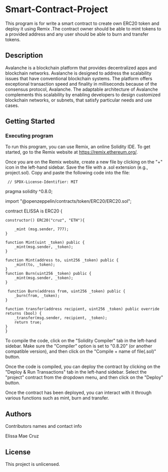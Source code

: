 # Smart-Contract-Project

This program is for write a smart contract to create own ERC20 token and deploy it using Remix .The contract owner should be able to mint tokens to a provided address and any user should be able to burn and transfer tokens.

## Description

Avalanche is a blockchain platform that provides decentralized apps and blockchain networks. Avalanche is designed to address the scalability issues that have conventional blockchain systems. The platform offers exceptional transaction speed and finality in milliseconds because of the consensus protocol, Avalanche. The adaptable architecture of Avalanche complements this scalability by enabling developers to design customized blockchain networks, or subnets, that satisfy particular needs and use cases. 

## Getting Started

### Executing program

To run this program, you can use Remix, an online Solidity IDE. To get started, go to the Remix website at https://remix.ethereum.org/.

Once you are on the Remix website, create a new file by clicking on the "+" icon in the left-hand sidebar. Save the file with a .sol extension (e.g., project.sol). Copy and paste the following code into the file:


     // SPDX-License-Identifier: MIT
pragma solidity ^0.8.0;

import "@openzeppelin/contracts/token/ERC20/ERC20.sol";


contract ELISSA is ERC20 {
        

    constructor() ERC20("cruz", "ETH"){

        _mint (msg.sender, 777);
    }

    function Mint(uint _token) public {
        _mint(msg.sender, _token);
    }
    
    function Mint(address to, uint256 _token) public {
        _mint(to, _token);
    }
    function Burn(uint256 _token) public {
        _mint(msg.sender, _token);
    }

     function Burn(address from, uint256 _token) public {
        _burn(from, _token);
    }

    function transfer(address recipient, uint256 _token) public override returns (bool) {
        _transfer(msg.sender, recipient, _token);
        return true;
    }
    }


To compile the code, click on the "Solidity Compiler" tab in the left-hand sidebar. Make sure the "Compiler" option is set to "0.8.20" (or another compatible version), and then click on the "Compile + name of file(.sol)" button.

Once the code is compiled, you can deploy the contract by clicking on the "Deploy & Run Transactions" tab in the left-hand sidebar. Select the "project" contract from the dropdown menu, and then click on the "Deploy" button.

Once the contract has been deployed, you can interact with it through various functions such as mint, burn and transfer.

## Authors

Contributors names and contact info

Elissa Mae Cruz


## License

This project is unlicensed.
